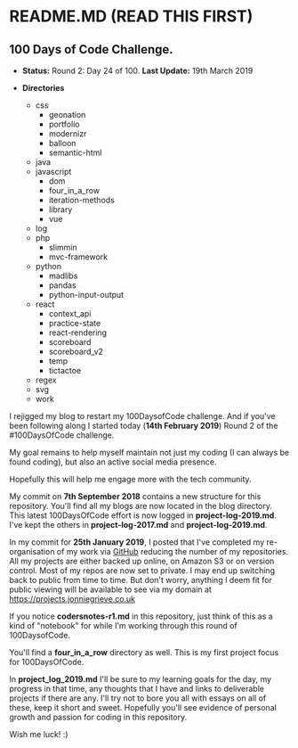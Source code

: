# README.MD (READ THIS FIRST)

## 100 Days of Code Challenge.

+ **Status:** Round 2: Day 24 of 100. **Last Update:** 19th March 2019

+ **Directories**
    + css 
      + geonation
      + portfolio
      + modernizr
      + balloon
      + semantic-html
    + java
    + javascript
      + dom
      + four_in_a_row
      + iteration-methods
      + library
      + vue
    + log
    + php
      + slimmin
      + mvc-framework
    + python
      + madlibs
      + pandas
      + python-input-output
    + react
      + context_api
      + practice-state
      + react-rendering  
      + scoreboard
      + scoreboard_v2
      + temp
      + tictactoe
    + regex
    + svg
    + work

I rejigged my blog to restart my 100DaysofCode challenge. And if you've been following along I started today (**14th February 2019**) Round 2 of the #100DaysOfCode challenge.  

My goal remains to help myself maintain not just my coding (I can always be found coding), but also an active social media presence.

Hopefully this will help me engage more with the tech community.

My commit on **7th September 2018** contains a new structure for this repository.  You'll find all my blogs are now located in the blog directory.  This latest 100DaysOfCode effort is now logged in **project-log-2019.md**.  I've kept the others in **project-log-2017.md** and **project-log-2019.md**.

In my commit for **25th January 2019**, I posted that I've completed my re-organisation of my work via [GitHub](https://github.com/jg-digital-media) reducing the number of my repositories.  All my projects are either backed up online, on Amazon S3 or on version control.  Most of my repos are now set to private.  I may end up switching back to public from time to time. But don't worry, anything I deem fit for public viewing will be available to see via my domain at https://projects.jonniegrieve.co.uk

If you notice **codersnotes-r1.md** in this repository, just think of this as a kind of "notebook" for while I'm working through this round of 100DaysofCode.

You'll find a **four_in_a_row** directory as well. This is my first project focus for 100DaysOfCode.

In **project_log_2019.md** I'll be sure to my learning goals for the day, my progress in that time, any thoughts that I have and links to deliverable projects if there are any.  I'll try not to bore you all with essays on all of these, keep it short and sweet. Hopefully you'll see evidence of personal growth and passion for coding in this repository.

Wish me luck!  :)